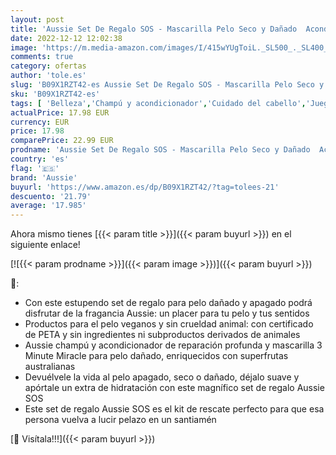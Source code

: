 ```yaml
---
layout: post
title: 'Aussie Set De Regalo SOS - Mascarilla Pelo Seco y Dañado  Acondicionador Pelo Y Champu - Hidratación Y Brillo Para El Pelo - 225/200/290 ml'
date: 2022-12-12 12:02:38
image: 'https://m.media-amazon.com/images/I/415wYUgToiL._SL500_._SL400_.jpg'
comments: true
category: ofertas
author: 'tole.es'
slug: 'B09X1RZT42-es Aussie Set De Regalo SOS - Mascarilla Pelo Seco y Dañado...'
sku: 'B09X1RZT42-es'
tags: [ 'Belleza','Champú y acondicionador','Cuidado del cabello','Juegos de champú y acondicionador','aussie','de','regalo','set','🇪🇸', ]
actualPrice: 17.98 EUR
currency: EUR
price: 17.98
comparePrice: 22.99 EUR
prodname: 'Aussie Set De Regalo SOS - Mascarilla Pelo Seco y Dañado  Acondicionador Pelo Y Champu - Hidratación Y Brillo Para El Pelo - 225/200/290 ml'
country: 'es'
flag: '🇪🇸'
brand: 'Aussie'
buyurl: 'https://www.amazon.es/dp/B09X1RZT42/?tag=tolees-21'
descuento: '21.79'
average: '17.985'
---
```


Ahora mismo tienes [{{< param title >}}]({{< param buyurl >}}) en el siguiente enlace!

[![{{< param prodname >}}]({{< param image >}})]({{< param buyurl >}})

🔎:

- Con este estupendo set de regalo para pelo dañado y apagado podrá disfrutar de la fragancia Aussie: un placer para tu pelo y tus sentidos
- Productos para el pelo veganos y sin crueldad animal: con certificado de PETA y sin ingredientes ni subproductos derivados de animales
- Aussie champú y acondicionador de reparación profunda y mascarilla 3 Minute Miracle para pelo dañado, enriquecidos con superfrutas australianas
- Devuélvele la vida al pelo apagado, seco o dañado, déjalo suave y apórtale un extra de hidratación con este magnífico set de regalo Aussie SOS
- Este set de regalo Aussie SOS es el kit de rescate perfecto para que esa persona vuelva a lucir pelazo en un santiamén

[🛒 Visítala!!!]({{< param buyurl >}})
